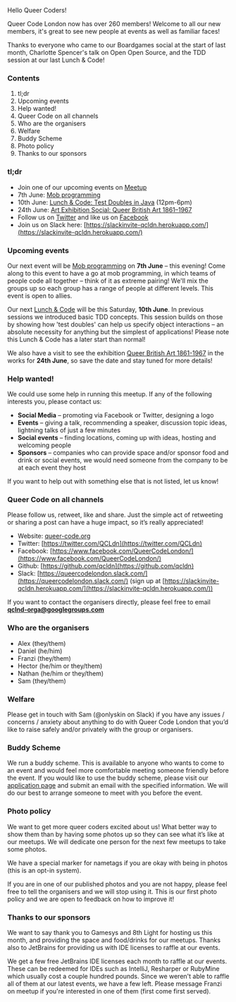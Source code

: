 Hello Queer Coders!

Queer Code London now has over 260 members! Welcome to all our new members, it's great to see new people at events as well as familiar faces!

Thanks to everyone who came to our Boardgames social at the start of last month, Charlotte Spencer's talk on Open Open Source, and the TDD session at our last Lunch & Code!

### Contents
 1. tl;dr
 2. Upcoming events
 3. Help wanted!
 4. Queer Code on all channels
 5. Who are the organisers
 6. Welfare
 7. Buddy Scheme
 8. Photo policy
 9. Thanks to our sponsors

### tl;dr
- Join one of our upcoming events on [Meetup](https://www.meetup.com/Queer-Code-London/)
 - 7th June: [Mob programming](https://www.meetup.com/Queer-Code-London/events/240034771/)
 - 10th June: [Lunch & Code: Test Doubles in Java](https://www.meetup.com/Queer-Code-London/events/240134700/) (12pm-6pm)
 - 24th June: [Art Exhibition Social: Queer British Art 1861–1967](http://www.tate.org.uk/whats-on/tate-britain/exhibition/queer-british-art-1861-1967)
- Follow us on [Twitter](https://twitter.com/QCLdn) and like us on [Facebook­](https://www.facebook.com/QueerCodeLondon/)
- Join us on Slack­ here: [https://slackinvite-qcldn.herokuapp.com/](https://slackinvite-qcldn.herokuapp.com/)

### Upcoming events

Our next event will be [Mob programming](https://www.meetup.com/Queer-Code-London/events/240034771/) on **7th June** – this evening! Come along to this event to have a go at mob programming, in which teams of people code all together – think of it as extreme pairing! We'll mix the groups up so each group has a range of people at different levels. This event is open to allies.

Our next [Lunch & Code](https://www.meetup.com/Queer-Code-London/events/240134700/) will be this Saturday, **10th June**. In previous sessions we introduced basic TDD concepts. This session builds on those by showing how 'test doubles' can help us specify object interactions – an absolute necessity for anything but the simplest of applications! Please note this Lunch & Code has a later start than normal!

We also have a visit to see the exhibition [Queer British Art 1861-1967](http://www.tate.org.uk/whats-on/tate-britain/exhibition/queer-british-art-1861-1967) in the works for **24th June**, so save the date and stay tuned for more details!

### Help wanted!

We could use some help in running this meetup. If any of the following interests you, please contact us:

- **Social Media** – promoting via Facebook or Twitter, designing a logo
- **Events** – giving a talk, recommending a speaker, discussion topic ideas, lightning talks of just a few minutes
- **Social events** – finding locations, coming up with ideas, hosting and welcoming people
- **Sponsors** – companies who can provide space and/or sponsor food and drink or social events, we would need someone from the company to be at each event they host

If you want to help out with something else that is not listed, let us know!

### Queer Code on all channels

Please follow us, retweet, like and share. Just the simple act of retweeting or sharing a post can have a huge impact, so it’s really appreciated!

- Website: [queer-code.org­](http://queer-code.org/)
- Twitter: [https://twitter.com/QCLdn­](https://twitter.com/QCLdn)
- Facebook: [https://www.facebook.com/QueerCodeLondon/­](https://www.facebook.com/QueerCodeLondon/)
- Github: [https://github.com/qcldn­](https://github.com/qcldn)
- Slack: [https://queercodelondon.slack.com/­](https://queercodelondon.slack.com/) (sign up at [https://slackinvite-qcldn.herokuapp.com/­](https://slackinvite-qcldn.herokuapp.com/))

If you want to contact the organisers directly, please feel free to email **qclnd-orga@googlegroups.com**

### Who are the organisers

- Alex (they/them)
- Daniel (he/him)
- Franzi (they/them)
- Hector (he/him or they/them)
- Nathan (he/him or they/them)
- Sam (they/them)

### Welfare

Please get in touch with Sam (@onlyskin on Slack) if you have any issues / concerns / anxiety about anything to do with Queer Code London that you’d like to raise safely and/or privately with the group or organisers.

### Buddy Scheme

We run a buddy scheme. This is available to anyone who wants to come to an event and would feel more comfortable meeting someone friendly before the event. If you would like to use the buddy scheme, please visit our [application page](https://github.com/qcldn/docs/blob/master/buddy.md) and submit an email with the specified information. We will do our best to arrange someone to meet with you before the event.

### Photo policy

We want to get more queer coders excited about us! What better way to show them than by having some photos up so they can see what it’s like at our meetups. We will dedicate one person for the next few meetups to take some photos.

We have a special marker for nametags if you are okay with being in photos (this is an opt-in system).

If you are in one of our published photos and you are not happy, please feel free to tell the organisers and we will stop using it. This is our first photo policy and we are open to feedback on how to improve it!

### Thanks to our sponsors

We want to say thank you to Gamesys and 8th Light for hosting us this month, and providing the space and food/drinks for our meetups. Thanks also to JetBrains for providing us with IDE licenses to raffle at our events.

We get a few free JetBrains IDE licenses each month to raffle at our events. These can be redeemed for IDEs such as IntelliJ, Resharper or RubyMine which usually cost a couple hundred pounds. Since we weren't able to raffle all of them at our latest events, we have a few left. Please message Franzi on meetup if you're interested in one of them (first come first served).